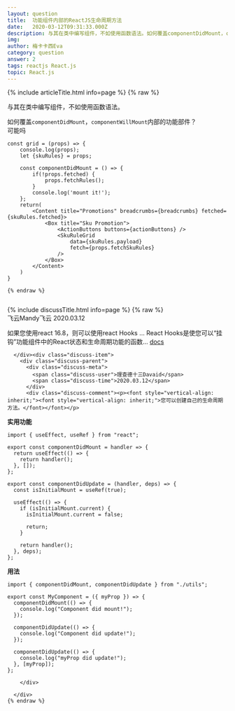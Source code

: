 ```yaml
---
layout: question
title:  功能组件内部的ReactJS生命周期方法
date:   2020-03-12T09:31:33.000Z
description: 与其在类中编写组件，不如使用函数语法。如何覆盖componentDidMount，componentWillMount内部的功能部件？可能吗co...
img: 
author: 梅卡卡西Eva
category: question
answer: 2
tags: reactjs React.js
topic: React.js
---
```

<div class="article-root">
  <div class="article">
    {% include articleTitle.html info=page %}
    {% raw %}
    <div class="article-content"><p><font style="vertical-align: inherit;"><font style="vertical-align: inherit;">与其在类中编写组件，不如使用函数语法。</font></font></p>

<p><font style="vertical-align: inherit;"><font style="vertical-align: inherit;">如何覆盖</font></font><code>componentDidMount</code><font style="vertical-align: inherit;"><font style="vertical-align: inherit;">，</font></font><code>componentWillMount</code><font style="vertical-align: inherit;"><font style="vertical-align: inherit;">内部的功能部件？</font></font><br><font style="vertical-align: inherit;"><font style="vertical-align: inherit;">
可能吗</font></font></p>

<pre><code>const grid = (props) =&gt; {<font></font>
    console.log(props);<font></font>
    let {skuRules} = props;<font></font>
<font></font>
    const componentDidMount = () =&gt; {<font></font>
        if(!props.fetched) {<font></font>
            props.fetchRules();<font></font>
        }<font></font>
        console.log('mount it!');<font></font>
    };<font></font>
    return(<font></font>
        &lt;Content title="Promotions" breadcrumbs={breadcrumbs} fetched={skuRules.fetched}&gt;<font></font>
            &lt;Box title="Sku Promotion"&gt;<font></font>
                &lt;ActionButtons buttons={actionButtons} /&gt;<font></font>
                &lt;SkuRuleGrid <font></font>
                    data={skuRules.payload}<font></font>
                    fetch={props.fetchSkuRules}<font></font>
                /&gt;<font></font>
            &lt;/Box&gt;      <font></font>
        &lt;/Content&gt;  <font></font>
    )<font></font>
}<font></font>
</code></pre></div>
    {% endraw %}
  </div>
  <p style="height: 0;width:0;overflow: hidden;"> 第1215篇《功能组件内部的ReactJS生命周期方法》来自Winter(https://github.com/aiyld/aiyld.github.io)的站点</p>
  <div class="discuss-wrapper">
    {% include discussTitle.html info=page %}
    {% raw %}
    <div class="discuss-item">
        <div class="discuss-parent">
          <div class="discuss-meta">
            <span class="discuss-user">飞云Mandy飞云</span>
            <span class="discuss-time">2020.03.12</span>
          </div>
          <div class="discuss-comment"><p><font style="vertical-align: inherit;"><font style="vertical-align: inherit;">如果您使用react 16.8，则可以使用react Hooks ... React Hooks是使您可以“挂钩”功能组件中的React状态和生命周期功能的函数...
 </font></font><a href="https://reactjs.org/docs/hooks-effect.html" rel="nofollow noreferrer"><font style="vertical-align: inherit;"><font style="vertical-align: inherit;">docs</font></font></a></p></div>
        </div>
        
      </div><div class="discuss-item">
        <div class="discuss-parent">
          <div class="discuss-meta">
            <span class="discuss-user">理查德十三Davaid</span>
            <span class="discuss-time">2020.03.12</span>
          </div>
          <div class="discuss-comment"><p><font style="vertical-align: inherit;"><font style="vertical-align: inherit;">您可以创建自己的生命周期方法。</font></font></p>

<p><strong><font style="vertical-align: inherit;"><font style="vertical-align: inherit;">实用功能</font></font></strong></p>

<pre class="lang-js prettyprint-override"><code>import { useEffect, useRef } from "react";<font></font>
<font></font>
export const componentDidMount = handler =&gt; {<font></font>
  return useEffect(() =&gt; {<font></font>
    return handler();<font></font>
  }, []);<font></font>
};<font></font>
<font></font>
export const componentDidUpdate = (handler, deps) =&gt; {<font></font>
  const isInitialMount = useRef(true);<font></font>
<font></font>
  useEffect(() =&gt; {<font></font>
    if (isInitialMount.current) {<font></font>
      isInitialMount.current = false;<font></font>
<font></font>
      return;<font></font>
    }<font></font>
<font></font>
    return handler();<font></font>
  }, deps);<font></font>
};<font></font>
</code></pre>

<p><strong><font style="vertical-align: inherit;"><font style="vertical-align: inherit;">用法</font></font></strong></p>

<pre class="lang-js prettyprint-override"><code>import { componentDidMount, componentDidUpdate } from "./utils";<font></font>
<font></font>
export const MyComponent = ({ myProp }) =&gt; {<font></font>
  componentDidMount(() =&gt; {<font></font>
    console.log("Component did mount!");<font></font>
  });<font></font>
<font></font>
  componentDidUpdate(() =&gt; {<font></font>
    console.log("Component did update!");<font></font>
  });<font></font>
<font></font>
  componentDidUpdate(() =&gt; {<font></font>
    console.log("myProp did update!");<font></font>
  }, [myProp]);<font></font>
};  <font></font>
</code></pre></div>
        </div>
        
      </div>
    {% endraw %}
  </div>
<div>
